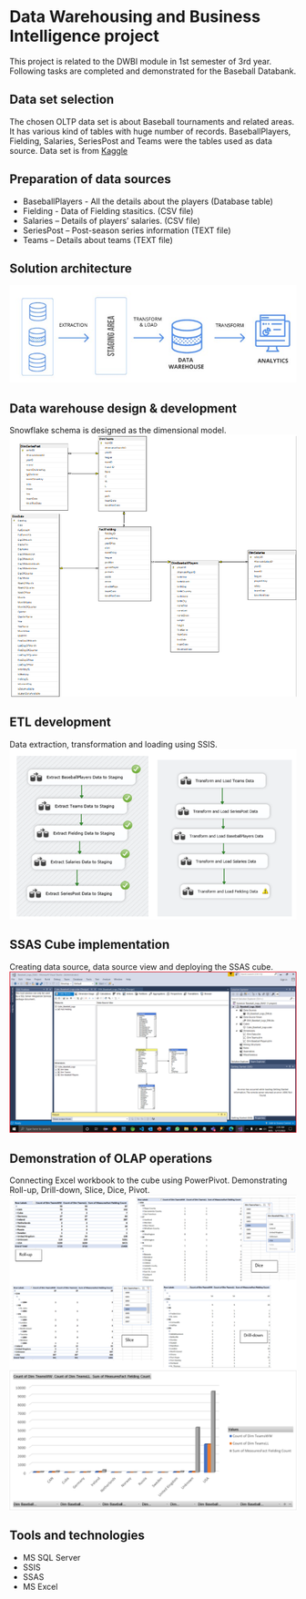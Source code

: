 # Data Warehousing and Business Intelligence project

This project is related to the DWBI module in 1st semester of 3rd year. Following tasks are completed and demonstrated for the Baseball Databank.

## Data set selection
The chosen OLTP data set is about Baseball tournaments and related areas. It has various kind of tables with huge number of records. BaseballPlayers, Fielding, Salaries, SeriesPost and Teams were the tables used as data source. Data set is from [Kaggle](https://www.kaggle.com/)

## Preparation of data sources
- BaseballPlayers - All the details about the players (Database table)
- Fielding - Data of Fielding stasitics. (CSV file)
- Salaries – Details of players’ salaries. (CSV file)
- SeriesPost – Post-season series information (TEXT file)
- Teams – Details about teams (TEXT file)

## Solution architecture 
![](images/SA.jpg)

## Data warehouse design & development 
Snowflake schema is designed as the dimensional model.
![](images/DM.png)


## ETL development 
Data extraction, transformation and loading using SSIS.
![](images/ETL.png)


## SSAS Cube implementation
Creating data source, data source view and deploying the SSAS cube.
![](images/cube.png)

## Demonstration of OLAP operations
Connecting Excel workbook to the cube using PowerPivot. Demonstrating Roll-up, Drill-down, Slice, Dice, Pivot.
![](images/OLAP.png)
![](images/rollup.png)


## Tools and technologies
- MS SQL Server
- SSIS
- SSAS
- MS Excel


